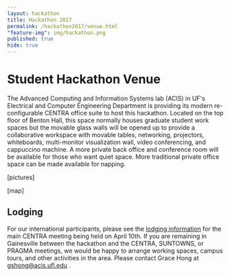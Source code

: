 ```yaml
---
layout: hackathon
title: Hackathon 2017
permalink: /hackathon2017/venue.html
"feature-img": img/hackathon.png
published: true
hide: true
---
```


# Student Hackathon Venue

The Advanced Computing and Information Systems lab (ACIS) in UF's Electrical and Computer Engineering Department
is providing its modern re-configurable CENTRA office suite to host this hackathon. Located on the top floor of Benton Hall,
this space normally houses graduate student work spaces but the movable glass walls will be opened up to provide a collaborative workspace with movable tables, networking, projectors, whiteboards, multi-monitor visualization wall, video conferencing, and cappuccino machine. A more private back office and conference room will be available for those who want quiet space. More traditional private office space can be made available for napping.

[pictures]

[map]

## Lodging

For our international participants, please see the [lodging information](http://www.globalcentra.org/centra2/venue.html) for the main CENTRA meeting being
held on April 10th. If you are remaining in Gainesville between the hackathon and the CENTRA, SUNTOWNS, or PRAGMA meetings, we would be happy to arrange working spaces, campus tours, and other activities in the area. Please contact Grace Hong at [gshong@acis.ufl.edu](mailto://gshong@acis.ufl.edu) . 